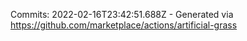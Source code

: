Commits: 2022-02-16T23:42:51.688Z - Generated via https://github.com/marketplace/actions/artificial-grass
<br>
